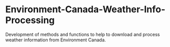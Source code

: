 # Environment-Canada-Weather-Info-Processing
Development of methods and functions to help to download and process weather information from Environment Canada.
